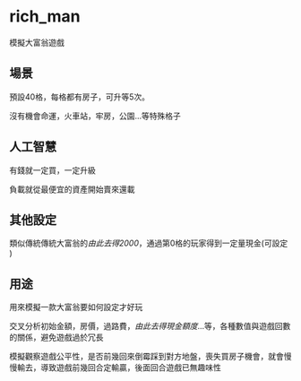 rich_man
========

模擬大富翁遊戲

場景
----

預設40格，每格都有房子，可升等5次。

沒有機會命運，火車站，牢房，公園...等特殊格子

人工智慧
-------

有錢就一定買，一定升級

負載就從最便宜的資產開始賣來還載

其他設定
-------

類似傳統傳統大富翁的*由此去得2000*，通過第0格的玩家得到一定量現金(可設定
)

用途
----

用來模擬一款大富翁要如何設定才好玩

交叉分析初始金額，房價，過路費，*由此去得現金額度*...等，各種數值與遊戲回數的關係，避免遊戲過於冗長

模擬觀察遊戲公平性，是否前幾回來倒霉踩到對方地盤，喪失買房子機會，就會慢慢輸去，導致遊戲前幾回合定輸贏，後面回合遊戲已無趣味性
